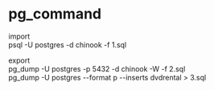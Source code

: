 # pg_command  
  
import  
psql -U postgres -d chinook -f 1.sql  
  
export  
pg_dump -U postgres -p 5432 -d chinook -W -f 2.sql  
pg_dump -U postgres --format p --inserts dvdrental > 3.sql    
